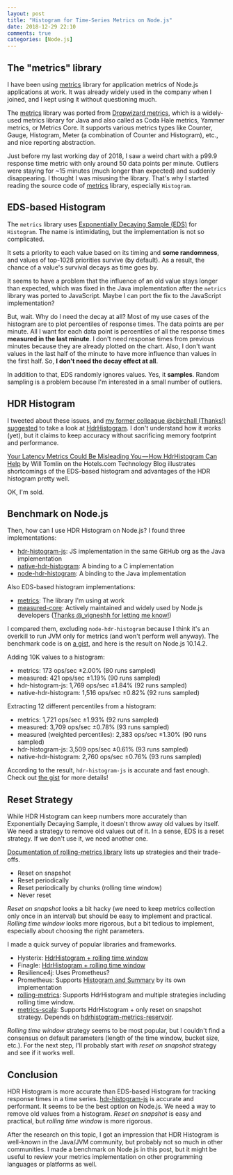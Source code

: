 ```yaml
---
layout: post
title: "Histogram for Time-Series Metrics on Node.js"
date: 2018-12-29 22:10
comments: true
categories: [Node.js]
---
```


## The "metrics" library

I have been using [metrics](https://github.com/mikejihbe/metrics) library for application metrics of Node.js applications at work. It was already widely used in the company when I joined, and I kept using it without questioning much.

The [metrics](https://github.com/mikejihbe/metrics) library was ported from [Dropwizard metrics](https://github.com/dropwizard/metrics), which is a widely-used metrics library for Java and also called as Coda Hale metrics, Yammer metrics, or Metrics Core. It supports various metrics types like Counter, Gauge, Histogram, Meter (a combination of Counter and Histogram), etc., and nice reporting abstraction.

Just before my last working day of 2018, I saw a weird chart with a p99.9 response time metric with only around 50 data points per minute. Outliers were staying for ~15 minutes (much longer than expected) and suddenly disappearing. I thought I was misusing the library. That's why I started reading the source code of [metrics](https://github.com/mikejihbe/metrics) library, especially `Histogram`.

## EDS-based Histogram

The `metrics` library uses [Exponentially Decaying Sample (EDS)](https://github.com/mikejihbe/metrics/blob/v0.1.20/stats/exponentially_decaying_sample.js) for `Histogram`. The name is intimidating, but the implementation is not so complicated.

It sets a priority to each value based on its timing and **some randomness**, and values of top-1028 priorities survive (by default). As a result, the chance of a value's survival decays as time goes by.

It seems to have a problem that the influence of an old value stays longer than expected, which was fixed in the Java implementation after the `metrics` library was ported to JavaScript. Maybe I can port the fix to the JavaScript implementation?

But, wait. Why do I need the decay at all? Most of my use cases of the histogram are to plot percentiles of response times. The data points are per minute. All I want for each data point is percentiles of all the response times **measured in the last minute**. I don't need response times from previous minutes because they are already plotted on the chart. Also, I don't want values in the last half of the minute to have more influence than values in the first half.
So, **I don't need the decay effect at all**.

In addition to that, EDS randomly ignores values. Yes, it **samples**. Random sampling is a problem because I'm interested in a small number of outliers.

## HDR Histogram

I tweeted about these issues, and [my former colleague @cbirchall (Thanks!) suggested](https://twitter.com/cbirchall/status/1077526632951414784) to take a look at [HdrHistogram](https://github.com/HdrHistogram/HdrHistogram). I don't understand how it works (yet), but it claims to keep accuracy without sacrificing memory footprint and performance.

[Your Latency Metrics Could Be Misleading You — How HdrHistogram Can Help](https://medium.com/hotels-com-technology/your-latency-metrics-could-be-misleading-you-how-hdrhistogram-can-help-9d545b598374) by Will Tomlin on the Hotels.com Technology Blog illustrates shortcomings of the EDS-based histogram and advantages of the HDR histogram pretty well.

OK, I'm sold.

## Benchmark on Node.js

Then, how can I use HDR Histogram on Node.js? I found three implementations:

- [hdr-histogram-js](https://github.com/HdrHistogram/HdrHistogramJS): JS implementation in the same GitHub org as the Java implementation
- [native-hdr-histogram](https://github.com/mcollina/native-hdr-histogram): A binding to a C implementation
- [node-hdr-histogram](https://github.com/kiggundu/node-hdr-histogram): A binding to the Java implementation

Also EDS-based histogram implementations:

- [metrics](https://github.com/mikejihbe/metrics): The library I'm using at work
- [measured-core](https://github.com/yaorg/node-measured/tree/master/packages/measured-core): Actively maintained and widely used by Node.js developers ([Thanks @_vigneshh for letting me know!](https://twitter.com/_vigneshh/status/1078287577394880512))

I compared them, excluding `node-hdr-histogram` because I think it's an overkill to run JVM only for metrics (and won't perform well anyway). The benchmark code is on [a gist](https://gist.github.com/shuhei/3a747b26b62242ae795616b04c24024f), and here is the result on Node.js 10.14.2.

Adding 10K values to a histogram:

- metrics: 173 ops/sec ±2.00% (80 runs sampled)
- measured: 421 ops/sec ±1.19% (90 runs sampled)
- hdr-histogram-js: 1,769 ops/sec ±1.84% (92 runs sampled)
- native-hdr-histogram: 1,516 ops/sec ±0.82% (92 runs sampled)

Extracting 12 different percentiles from a histogram:

- metrics: 1,721 ops/sec ±1.93% (92 runs sampled)
- measured: 3,709 ops/sec ±0.78% (93 runs sampled)
- measured (weighted percentiles): 2,383 ops/sec ±1.30% (90 runs sampled)
- hdr-histogram-js: 3,509 ops/sec ±0.61% (93 runs sampled)
- native-hdr-histogram: 2,760 ops/sec ±0.76% (93 runs sampled)

According to the result, `hdr-histogram-js` is accurate and fast enough. Check out [the gist](https://gist.github.com/shuhei/3a747b26b62242ae795616b04c24024f) for more details!

## Reset Strategy

While HDR Histogram can keep numbers more accurately than Exponentially Decaying Sample, it doesn't throw away old values by itself. We need a strategy to remove old values out of it. In a sense, EDS is a reset strategy. If we don't use it, we need another one.

[Documentation of rolling-metrics library](https://github.com/vladimir-bukhtoyarov/rolling-metrics/blob/e1bff04f05743b642585897182bb6807b1bdfce2/histograms.md#configuration-options-for-evicting-the-old-values-of-from-reservoir) lists up strategies and their trade-offs.

- Reset on snapshot
- Reset periodically
- Reset periodically by chunks (rolling time window)
- Never reset

*Reset on snapshot* looks a bit hacky (we need to keep metrics collection only once in an interval) but should be easy to implement and practical. *Rolling time window* looks more rigorous, but a bit tedious to implement, especially about choosing the right parameters.

I made a quick survey of popular libraries and frameworks.

- Hysterix: [HdrHistogram + rolling time window](https://github.com/Netflix/Hystrix/blob/v1.5.18/hystrix-core/src/main/java/com/netflix/hystrix/metric/consumer/RollingCommandLatencyDistributionStream.java)
- Finagle: [HdrHistogram + rolling time window](https://github.com/twitter/finagle/blob/finagle-18.12.0/finagle-core/src/main/scala/com/twitter/finagle/util/WindowedPercentileHistogram.scala)
- Resilience4j: Uses Prometheus?
- Prometheus: Supports [Histogram and Summary](https://prometheus.io/docs/practices/histograms/) by its own implementation
- [rolling-metrics](https://github.com/vladimir-bukhtoyarov/rolling-metrics): Supports HdrHistogram and multiple strategies including rolling time window.
- [metrics-scala](https://github.com/erikvanoosten/metrics-scala): Supports HdrHistogram + only reset on snapshot strategy. Depends on [hdrhistogram-metrics-reservoir](https://bitbucket.org/marshallpierce/hdrhistogram-metrics-reservoir).

*Rolling time window* strategy seems to be most popular, but I couldn't find a consensus on default parameters (length of the time window, bucket size, etc.). For the next step, I'll probably start with *reset on snapshot* strategy and see if it works well.

## Conclusion

HDR Histogram is more accurate than EDS-based Histogram for tracking response times in a time series. [hdr-histogram-js](https://github.com/HdrHistogram/HdrHistogramJS) is accurate and performant. It seems to be the best option on Node.js. We need a way to remove old values from a histogram. *Reset on snapshot* is easy and practical, but *rolling time window* is more rigorous.

After the research on this topic, I got an impression that HDR Histogram is well-known in the Java/JVM community, but probably not so much in other communities. I made a benchmark on Node.js in this post, but it might be useful to review your metrics implementation on other programming languages or platforms as well.
